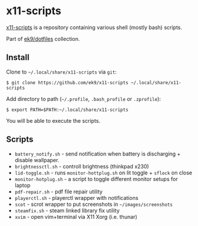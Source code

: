 x11-scripts
=============

[x11-scripts][0] is a repository containing various shell (mostly bash)
scripts.

Part of [ek9/dotfiles][10] collection.

## Install

Clone to `~/.local/share/x11-scripts` via `git`:

    $ git clone https://github.com/ek9/x11-scripts ~/.local/share/x11-scripts

Add directory to path (`~/.profile`, `.bash_profile` or `.zprofile`):

    $ export PATH=$PATH:~/.local/share/x11-scripts

You will be able to execute the scripts.

## Scripts

- `battery_notify.sh` - send notification when battery is discharging + disable
   wallpaper.
- `brightnessctl.sh` - controll brightness (thinkpad x230)
- `lid-toggle.sh` - runs `monitor-hottplug.sh` on lit toggle + `sflock` on close 
- `monitor-hotplug.sh` - a script to toggle different monitor setups for laptop 
- `pdf-repair.sh` - pdf file repair utility
- `playerctl.sh` - playerctl wrapper with notifications
- `scot` - scrot wrapper to put screenshots in `~/images/screenshots`
- `steamfix.sh` - steam linked library fix utility
- `xvim` - open vim+terminal via X11 Xorg (i.e. thunar)

[0]: https://github.com/ek9/x11-scripts
[10]: https://github.com/ek9/dotfiles
